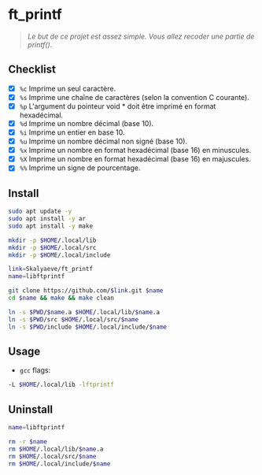 # ft_printf
> *Le but de ce projet est assez simple. Vous allez recoder une partie de printf().*

## Checklist
- [x] `%c` Imprime un seul caractère.
- [x] `%s` Imprime une chaîne de caractères (selon la convention C courante).
- [x] `%p` L'argument du pointeur void * doit être imprimé en format hexadécimal.
- [x] `%d` Imprime un nombre décimal (base 10).
- [x] `%i` Imprime un entier en base 10.
- [x] `%u` Imprime un nombre décimal non signé (base 10).
- [x] `%x` Imprime un nombre en format hexadécimal (base 16) en minuscules.
- [x] `%X` Imprime un nombre en format hexadécimal (base 16) en majuscules.
- [x] `%%` Imprime un signe de pourcentage.

## Install
```bash
sudo apt update -y
sudo apt install -y ar
sudo apt install -y make
```
```bash
mkdir -p $HOME/.local/lib
mkdir -p $HOME/.local/src
mkdir -p $HOME/.local/include
```
```bash
link=Skalyaeve/ft_printf
name=libftprintf

git clone https://github.com/$link.git $name
cd $name && make && make clean

ln -s $PWD/$name.a $HOME/.local/lib/$name.a
ln -s $PWD/src $HOME/.local/src/$name
ln -s $PWD/include $HOME/.local/include/$name
```

## Usage
- `gcc` flags:
```bash
-L $HOME/.local/lib -lftprintf
```

## Uninstall
```bash
name=libftprintf

rm -r $name
rm $HOME/.local/lib/$name.a
rm $HOME/.local/src/$name
rm $HOME/.local/include/$name
```

